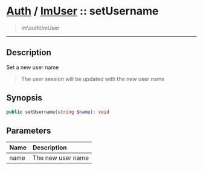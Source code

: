 # [Auth](auth.md) / [ImUser](auth-ImUser.md) :: setUsername
 > im\auth\ImUser
____

## Description
Set a new user name

 > The user session will be updated with the new user name  

## Synopsis
```php
public setUsername(string $name): void
```

## Parameters
| Name | Description |
| :--- | :---------- |
| name | The new user name |
